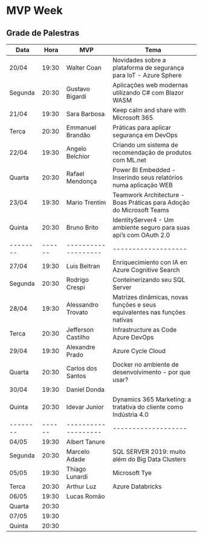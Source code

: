 # MVP Week


## Grade de Palestras

| Data    | Hora 	| MVP               	| Tema
|-------- |------ |-------------------	|-------------------
| 20/04   | 19:30 | Walter Coan        | Novidades sobre a plataforma de segurança para IoT - Azure Sphere
| Segunda | 20:30 | Gustavo Bigardi    | Aplicações web modernas utilizando C# com Blazor WASM
| 21/04   | 19:30 | Sara Barbosa       | Keep calm and share with Microsoft 365
| Terca   | 20:30 | Emmanuel Brandão   | Práticas para aplicar segurança em DevOps
| 22/04   | 19:30 | Angelo Belchior    | Criando um sistema de recomendação de produtos com ML.net
| Quarta  | 20:30 | Rafael Mendonça    | Power BI Embedded - Inserindo seus relatórios numa aplicação WEB
| 23/04   | 19:30 | Mario Trentim      | Teamwork Architecture - Boas Práticas para Adoção do Microsoft Teams
| Quinta  | 20:30 | Bruno Brito        | IdentityServer4 - Um ambiente seguro para suas api’s com OAuth 2.0
|-------- |------ |-------------------	|-------------------
| 27/04   | 19:30 | Luis Beltran       | Enriquecimiento con IA en Azure Cognitive Search
| Segunda | 20:30 | Rodrigo Crespi     | Conteinerizando seu SQL Server
| 28/04   | 19:30 | Alessandro Trovato | Matrizes dinâmicas, novas funções e seus equivalentes nas funções nativas
| Terca   | 20:30 | Jefferson Castilho | Infrastructure as Code Azure DevOps
| 29/04   | 19:30 | Alexandre Prado    | Azure Cycle Cloud
| Quarta  | 20:30 | Carlos dos Santos  | Docker no ambiente de desenvolvimento - por que usar?
| 30/04   | 19:30 | Daniel Donda       | 
| Quinta  | 20:30 | Idevar Junior      | Dynamics 365 Marketing: a tratativa do cliente como Indústria 4.0
|-------- |------ |-------------------	|-------------------
| 04/05   | 19:30 | Albert Tanure      | 
| Segunda | 20:30 | Marcelo Adade      | SQL SERVER 2019: muito além do Big Data Clusters
| 05/05   | 19:30 | Thiago Lunardi     | Microsoft Tye
| Terca   | 20:30 | Arthur Luz         | Azure Databricks | An Unified Platform for Data Engineer and Data Science
| 06/05   | 19:30 | Lucas Romão        | 
| Quarta  | 20:30 |  | 
| 07/05   | 19:30 |  | 
| Quinta  | 20:30 |  | 




